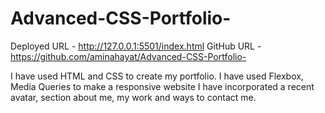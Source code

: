 # Advanced-CSS-Portfolio-

Deployed URL - http://127.0.0.1:5501/index.html
GitHub URL - https://github.com/aminahayat/Advanced-CSS-Portfolio-

I have used HTML and CSS to create my portfolio.
I have used Flexbox, Media Queries to make a responsive website
I have incorporated a recent avatar, section about me, my work and ways to contact me.
